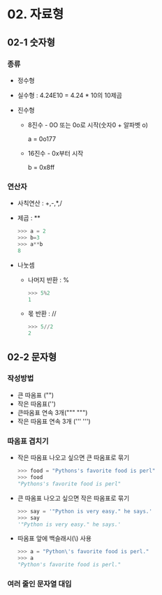 # 02. 자료형

## 02-1 숫자형

### 종류

* 정수형

* 실수형 : 4.24E10 = 4.24 * 10의 10제곱

* 진수형

  * 8진수 - 0O 또는 0o로 시작(숫자0 + 알파벳 o)

    a = 0o177

  * 16진수 - 0x부터 시작

    b = 0x8ff



### 연산자

* 사칙연산 : +,-,*,/

* 제곱 : **

  ```python
  >>> a = 2
  >>> b=3
  >>> a**b
  8
  ```

* 나눗셈 

  * 나머지 반환 : %

    ```python
    >>> 5%2
    1
    ```

  * 몫 반환 : //

    ```python
    >>> 5//2
    2
    ```

    

## 02-2 문자형

### 작성방법

* 큰 따옴표 ("")
* 작은 따옴표('')
* 큰따옴표 연속 3개(""" """)
* 작은 따옴표 연속 3개 (''' ''')



### 따옴표 겹치기

* 작은 따옴표 나오고 싶으면 큰 따옴표로 묶기

  ```python
  >>> food = "Pythons's favorite food is perl"
  >>> food
  "Pythons's favorite food is perl"
  ```

* 큰 따옴표 나오고 싶으면 작은 따옴표로 묶기

  ```python
  >>> say = '"Python is very easy." he says.'
  >>> say
  '"Python is very easy." he says.'
  ```

* 따옴표 앞에 백슬래시(\\) 사용

  ```python
  >>> a = "Python\'s favorite food is perl."
  >>> a
  "Python's favorite food is perl."
  ```



### 여러 줄인 문자열 대입









